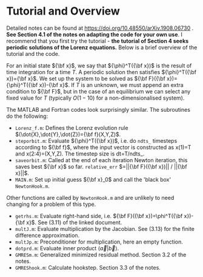 # Tutorial and Overview

Detailed notes can be found at https://doi.org/10.48550/arXiv.1908.06730 .  **See Section 4.1 of the notes on adapting the code for your own use**.  I recommend that you first try the tutorial - **the tutorial of Section 4 seeks periodic solutions of the Lorenz equations.**  Below is a brief overview of the tutorial and the code.

For an initial state ${\bf x}$, we say that ${\phi}^T({\bf x})$ is the result of time integration for a time $T$.  A periodic solution then satisfies ${\phi}^T({\bf x})={\bf x}$.  We set up the system to be solved as ${\bf F}({\bf x})={\phi}^T({\bf x})-{\bf x}$.  If $T$ is an unknown, we must append an extra condition to ${\bf F}$, but in the case of an equilibrium we can select any fixed value for $T$ (typically $O(1-10)$ for a non-dimensionalised system).  


The MATLAB and Fortran codes look surprisingly similar.  The subroutines do the following:
- `Lorenz_f.m`:  Defines the Lorenz evolution rule $(\dot{X},\dot{Y},\dot{Z})={\bf f}(X,Y,Z)$.
- `steporbit.m`: Evaluate ${\phi}^T({\bf x})$, i.e. do `ndts_` timesteps according to ${\bf f}$, where the input vector is constructed as  x(1)=T and x(2:4)=(X,Y,Z).  The timestep size is dt=T/ndts\_.
- `saveorbit.m`: Called at the end of each iteration Newton iteration, this saves best ${\bf x}$ so far.  `relative_err` $=||{\bf F}({\bf x})|| / ||{\bf x}||$.
- `MAIN.m`:  Set up initial guess ${\bf x}_0$ and call the 'black box' `NewtonHook.m`.

Other functions are called by `NewtonHook.m` and are unlikely to need changing for a problem of this type.
- `getrhs.m`: Evaluate right-hand side, i.e. ${\bf F}({\bf x})=\phi^T({\bf x})-{\bf x}$.  See (3.11) of the linked document.
- `multJ.m`: Evaluate multiplication by the Jacobian.  See (3.13) for the finite difference approximation.
- `multJp.m`: Preconditioner for multiplication, here an empty function.
- `dotprd.m`: Evaluate inner product $\langle\vec{a}|\vec{b}\rangle$.
- `GMRESm.m`: Generalized minimized residual method.  Section 3.2 of the notes.
- `GMREShook.m`: Calculate hookstep.  Section 3.3 of the notes.
